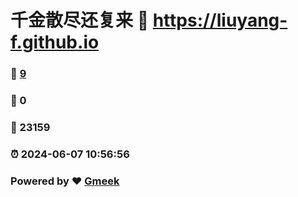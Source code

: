 # 千金散尽还复来 :link: https://liuyang-f.github.io 
### :page_facing_up: [9](https://liuyang-f.github.io/tag.html) 
### :speech_balloon: 0 
### :hibiscus: 23159 
### :alarm_clock: 2024-06-07 10:56:56 
### Powered by :heart: [Gmeek](https://github.com/Meekdai/Gmeek)
